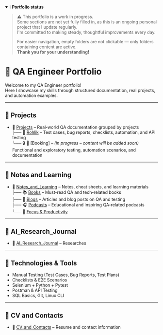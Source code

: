 <details open>
<summary>ℹ️ <strong>Portfolio status</strong></summary>

> ⚠️ This portfolio is a work in progress.  
> Some sections are not yet fully filled in, as this is an ongoing personal project that I update regularly.  
> I'm committed to making steady, thoughtful improvements every day.  
>  
> For easier navigation, empty folders are not clickable — only folders containing content are active.  
> **Thank you for your understanding!**

</details>


# 💼 QA Engineer Portfolio

Welcome to my QA Engineer portfolio!  
Here I showcase my skills through structured documentation, real projects, and automation examples.

---

## 📁 Projects

- 📂 [Projects](./Projects) – Real-world QA documentation grouped by projects  
  ├── 🛒 [Rohlik](./Projects/Rohlik) – Test cases, bug reports, checklists, automation, and API testing  
  └── 🔒 🏨 [Booking] – *(in progress – content will be added soon)* Functional and exploratory testing, automation scenarios, and documentation

---

## 🧠 Notes and Learning

- 📂 [Notes_and_Learning](./Notes_and_Learning) – Notes, cheat sheets, and learning materials  
  ├── 📚 [Books](./Notes_and_Learning/Books) – Must-read QA and tech-related books  
  ├── 📝 [Blogs](./Notes_and_Learning/Blogs) – Articles and blog posts on QA and testing  
  ├── 🎧 [Podcasts](./Notes_and_Learning/Podcasts) – Educational and inspiring QA-related podcasts  
  └── 🧘 [Focus & Productivity](./Notes_and_Learning/README.md#-focus--productivity)
  
---

## 🔬 AI_Research_Journal

- 📂 [AI_Research_Journal](./AI_Research_Journal) – Researches
  
---

## 🔧 Technologies & Tools

- Manual Testing (Test Cases, Bug Reports, Test Plans)
- Checklists & E2E Scenarios
- Selenium + Python + Pytest
- Postman & API Testing
- SQL Basics, Git, Linux CLI
  
---

## 🧾 CV and Contacts

- 📄 [CV_and_Contacts](./CV_and_Contacts) – Resume and contact information


